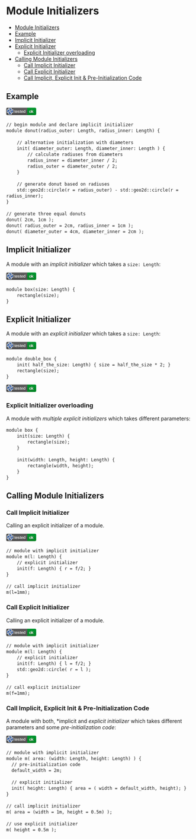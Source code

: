 # Module Initializers

- [Module Initializers](#module-initializers)
- [Example](#example)
- [Implicit Initializer](#implicit-initializer)
- [Explicit Initializer](#explicit-initializer)
  - [Explicit Initializer overloading](#explicit-initializer-overloading)
- [Calling Module Initializers](#calling-module-initializers)
  - [Call Implicit Initializer](#call-implicit-initializer)
  - [Call Explicit Initializer](#call-explicit-initializer)
  - [Call Implicit, Explicit Init \& Pre-Initialization Code](#call-implicit-explicit-init--pre-initialization-code)

## Example

![test](.banner/init.png)

```µcad,init
// begin module and declare implicit initializer
module donut(radius_outer: Length, radius_inner: Length) {

    // alternative initialization with diameters
    init( diameter_outer: Length, diameter_inner: Length ) {
        // calculate radiuses from diameters
        radius_inner = diameter_inner / 2;
        radius_outer = diameter_outer / 2;
    }

    // generate donut based on radiuses
    std::geo2d::circle(r = radius_outer) - std::geo2d::circle(r = radius_inner);
}

// generate three equal donuts
donut( 2cm, 1cm );
donut( radius_outer = 2cm, radius_inner = 1cm );
donut( diameter_outer = 4cm, diameter_inner = 2cm );
```

## Implicit Initializer

A module with an *implicit initializer* which takes a `size: Length`:

![test](.banner/init_implicit.png)

```µcad,init_implicit
module box(size: Length) {
    rectangle(size);
}
```

## Explicit Initializer

A module with an *explicit initializer* which takes a `size: Length`:

![test](.banner/init_explicit.png)

```µcad,init_explicit
module double_box {
    init( half_the_size: Length) { size = half_the_size * 2; }
    rectangle(size);
}
```

![test](.banner/init_explicit_overloading.png)

### Explicit Initializer overloading

A module with *multiple explicit initializers* which takes different
parameters:

```µcad,init_explicit_overloading
module box {
    init(size: Length) {
        rectangle(size);
    }

    init(width: Length, height: Length) {
        rectangle(width, height);
    }
}
```

## Calling Module Initializers

### Call Implicit Initializer

Calling an explicit initializer of a module.

![test](.banner/init_call_implicit.png)

```µcad,init_call_implicit
// module with implicit initializer
module m(l: Length) {
    // explicit initializer
    init(f: Length) { r = f/2; }
}

// call implicit initializer
m(l=1mm);
```

### Call Explicit Initializer

Calling an explicit initializer of a module.

![test](.banner/init_call_explicit.png)

```µcad,init_call_explicit
// module with implicit initializer
module m(l: Length) {
    // explicit initializer
    init(f: Length) { l = f/2; }
    std::geo2d::circle( r = l );
}

// call explicit initializer
m(f=1mm);
```

### Call Implicit, Explicit Init & Pre-Initialization Code

A module with both, *implicit and *explicit initializer* which takes different
parameters and some *pre-initialization code*:

![test](.banner/init_call_implicit_explicit.png)

```µcad,init_call_implicit_explicit
// module with implicit initializer
module m( area: (width: Length, height: Length) ) {
  // pre-initialization code
  default_width = 2m;

  // explicit initializer
  init( height: Length) { area = ( width = default_width, height); }
}

// call implicit initializer
m( area = (width = 1m, height = 0.5m) );

// use explicit initializer
m( height = 0.5m );
```
